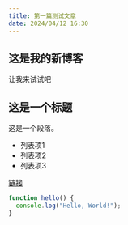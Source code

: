 ```yaml
---
title: 第一篇测试文章
date: 2024/04/12 16:30
---
```


## 这是我的新博客

让我来试试吧

## 这是一个标题

这是一个段落。

- 列表项1
- 列表项2
- 列表项3

[链接](https://www.example.com)


```javascript
function hello() {
  console.log("Hello, World!");
}
```
  
